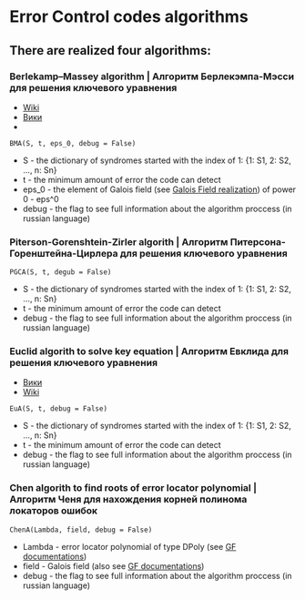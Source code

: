 # Error Control codes algorithms
## There are realized four algorithms:
### Berlekamp–Massey algorithm | Алгоритм Берлекэмпа-Мэсси для решения ключевого уравнения
+ [Wiki](https://en.wikipedia.org/wiki/Berlekamp%E2%80%93Massey_algorithm)
+ [Вики](https://ru.wikipedia.org/wiki/%D0%90%D0%BB%D0%B3%D0%BE%D1%80%D0%B8%D1%82%D0%BC_%D0%91%D0%B5%D1%80%D0%BB%D0%B5%D0%BA%D1%8D%D0%BC%D0%BF%D0%B0_%E2%80%94_%D0%9C%D1%8D%D1%81%D1%81%D0%B8)
+

```
BMA(S, t, eps_0, debug = False)
```
+ S - the dictionary of syndromes started with the index of 1: {1: S1, 2: S2, ..., n: Sn}
+ t - the minimum amount of error the code can detect
+ eps_0 - the element of Galois field (see [Galois Field realization](GFDoc.md)) of power 0 - eps^0
+ debug - the flag to see full information about the algorithm proccess (in russian language)

### Piterson-Gorenshtein-Zirler algorith | Алгоритм Питерсона-Горенштейна-Цирлера для решения ключевого уравнения
```
PGCA(S, t, degub = False)
```
+ S - the dictionary of syndromes started with the index of 1: {1: S1, 2: S2, ..., n: Sn}
+ t - the minimum amount of error the code can detect
+ debug - the flag to see full information about the algorithm proccess (in russian language)

### Euclid algorith to solve key equation | Алгоритм Евклида для решения ключевого уравнения
+ [Вики](https://ru.wikipedia.org/wiki/%D0%90%D0%BB%D0%B3%D0%BE%D1%80%D0%B8%D1%82%D0%BC_%D0%95%D0%B2%D0%BA%D0%BB%D0%B8%D0%B4%D0%B0)
+ [Wiki](https://en.wikipedia.org/wiki/Extended_Euclidean_algorithm)
```
EuA(S, t, debug = False)
```
+ S - the dictionary of syndromes started with the index of 1: {1: S1, 2: S2, ..., n: Sn}
+ t - the minimum amount of error the code can detect
+ debug - the flag to see full information about the algorithm proccess (in russian language)

### Chen algorith to find roots of error locator polynomial | Алгоритм Ченя для нахождения корней полинома локаторов ошибок
```
ChenA(Lambda, field, debug = False)
```
+ Lambda - error locator polynomial of type DPoly (see [GF documentations](GFDoc.md))
+ field  - Galois field (also see [GF documentations](GFDoc.md))
+ debug - the flag to see full information about the algorithm proccess (in russian language)
